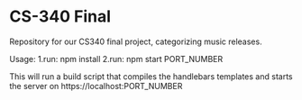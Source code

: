 # CS-340 Final
Repository for our CS340 final project, categorizing music releases.

Usage: 
 1.run: npm install
 2.run: npm start PORT_NUMBER


This will run a build script that compiles the handlebars templates and starts the server on https://localhost:PORT_NUMBER 
